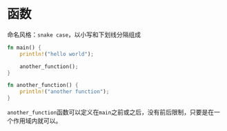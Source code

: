 # 函数

命名风格：`snake case`，以小写和下划线分隔组成

```rs
fn main() {
    println!("hello world");

    another_function();
}

fn another_function() {
    println!("another function");
}
```

`another_function`函数可以定义在`main`之前或之后，没有前后限制，只要是在一个作用域内就可以。

